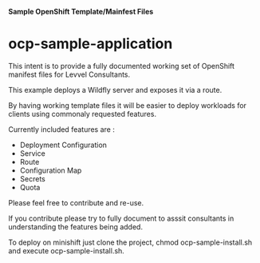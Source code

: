 **Sample OpenShift Template/Mainfest Files**

# ocp-sample-application

This intent is to provide a fully documented working set of OpenShift manifest files for Levvel Consultants.

This example deploys a Wildfly server and exposes it via a route.

By having working template files it will be easier to deploy workloads for clients using commonaly requested features.

Currently included features are :
* Deployment Configuration
* Service
* Route
* Configuration Map
* Secrets
* Quota

Please feel free to contribute and re-use.

If you contribute please try to fully document to asssit consultants in understanding the features being added.

To deploy on minishift just clone the project, chmod ocp-sample-install.sh and execute ocp-sample-install.sh.
